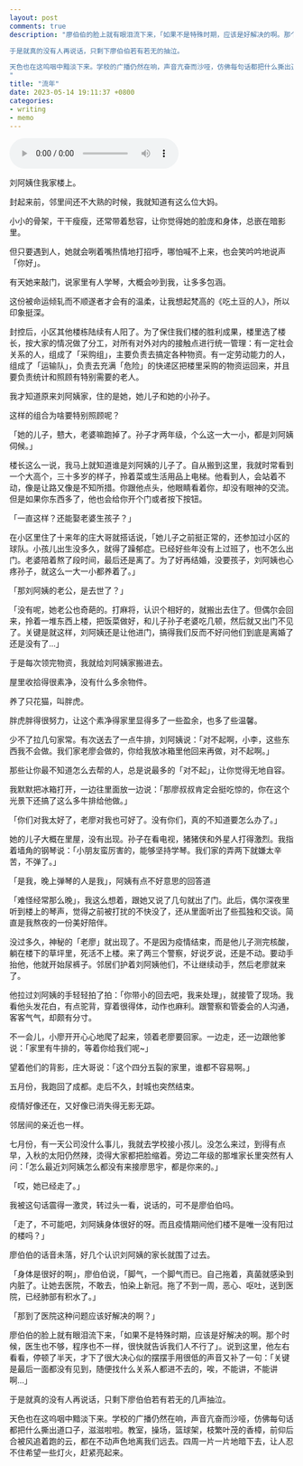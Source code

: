 ```yaml
---
layout: post
comments: true
description: "廖伯伯的脸上就有眼泪流下来，「如果不是特殊时期，应该是好解决的啊。那个时候，医生也不够，程序也不一样，很快就告诉我们人不行了」。说到这里，他左右看看，停顿了半天，才下了很大决心似的摆摆手用很低的声音又补了一句：「关键是最后一面都没有见到，随便找什么关系人都进不去的，唉，不能讲，不能讲啊...」

于是就真的没有人再说话，只剩下廖伯伯若有若无的抽泣。

天色也在这呜咽中黯淡下来。学校的广播仍然在响，声音亢奋而沙哑，仿佛每句话都把什么撕出道口子，滋滋啦啦。教室，操场，篮球架，枝繁叶茂的香樟，前仰后合被风追着跑的云，都在不动声色地离我们远去。四周一片一片地暗下去，每个人都在等着一些灯火，赶紧亮起来。
"
title: "流年"
date: 2023-05-14 19:11:37 +0800
categories: 
- writing
- memo
---
```


<audio controls loop preload><source src="{{ site.static_base }}/downloads/audio/not_going_anywhere.mp3"></audio>
<br/>

刘阿姨住我家楼上。

封起来前，邻里间还不大熟的时候，我就知道有这么位大妈。

小小的骨架，干干瘦瘦，还常带着愁容，让你觉得她的脸庞和身体，总嵌在暗影里。

但只要遇到人，她就会咧着嘴热情地打招呼，哪怕喊不上来，也会笑吟吟地说声「你好」。

有天她来敲门，说家里有人学琴，大概会吵到我，让多多包涵。

这份被命运倾轧而不顺遂者才会有的温柔，让我想起梵高的《吃土豆的人》，所以印象挺深。

封控后，小区其他楼栋陆续有人阳了。为了保住我们楼的胜利成果，楼里选了楼长，按大家的情况做了分工，对所有对外对内的接触点进行统一管理：有一定社会关系的人，组成了「采购组」，主要负责去搞定各种物资。有一定劳动能力的人，组成了「运输队」，负责去充满「危险」的快递区把楼里采购的物资运回来，并且要负责统计和照顾有特别需要的老人。

我才知道原来刘阿姨家，住的是她，她儿子和她的小孙子。

这样的组合为啥要特别照顾呢？

「她的儿子，戆大，老婆嘛跑掉了。孙子才两年级，个么这一大一小，都是刘阿姨伺候。」

楼长这么一说，我马上就知道谁是刘阿姨的儿子了。自从搬到这里，我就时常看到一个大高个，三十多岁的样子，拎着菜或生活用品上电梯。他看到人，会站着不动，像是让路又像是不知所措。你跟他点头，他眼睛看着你，却没有眼神的交流。但是如果你东西多了，他也会给你开个门或者按下按钮。

「一直这样？还能娶老婆生孩子？」

在小区里住了十来年的庄大哥就搭话说，「她儿子之前挺正常的，还参加过小区的球队。小孩儿出生没多久，就得了躁郁症。已经好些年没有上过班了，也不怎么出门。老婆陪着熬了段时间，最后还是离了。为了好再结婚，没要孩子，刘阿姨也心疼孙子，就这么一大一小都养着了。」

「那刘阿姨的老公，是去世了？」

「没有呢，她老公也奇葩的。打麻将，认识个相好的，就搬出去住了。但偶尔会回来，拎着一堆东西上楼，把饭菜做好，和儿子孙子老婆吃几顿，然后就又出门不见了。关键是就这样，刘阿姨还是让他进门，搞得我们反而不好问他们到底是离婚了还是没有了...」

于是每次领完物资，我就给刘阿姨家搬进去。

屋里收拾得很素净，没有什么多余物件。

养了只花猫，叫胖虎。

胖虎胖得很努力，让这个素净得家里显得多了一些盈余，也多了些温馨。

少不了拉几句家常。有次送去了一点牛排，刘阿姨说：「对不起啊，小李，这些东西我不会做。我们家老廖会做的，你给我放冰箱里他回来再做，对不起啊。」

那些让你最不知道怎么去帮的人，总是说最多的「对不起」，让你觉得无地自容。

我默默把冰箱打开，一边往里面放一边说：「那廖叔叔肯定会挺吃惊的，你在这个光景下还搞了这么多牛排给他做。」

「你们对我太好了，老廖对我也可好了。没有你们，真的不知道要怎么办了。」

她的儿子大概在里屋，没有出现。孙子在看电视，猪猪侠和外星人打得激烈。我指着墙角的钢琴说：「小朋友蛮厉害的，能够坚持学琴。我们家的弄两下就嫌太辛苦，不弹了。」

「是我，晚上弹琴的人是我」，阿姨有点不好意思的回答道

「难怪经常那么晚」，我这么想着，跟她又说了几句就出了门。此后，偶尔深夜里听到楼上的琴声，觉得之前被打扰的不快没了，还从里面听出了些孤独和交谈。简直是我熬夜的一份美好陪伴。

没过多久，神秘的「老廖」就出现了。不是因为疫情结束，而是他儿子测完核酸，躺在楼下的草坪里，死活不上楼。来了两三个警察，好说歹说，还是不动。要动手抬他，他就开始尿裤子。邻居们护着刘阿姨他们，不让继续动手，然后老廖就来了。

他拉过刘阿姨的手轻轻拍了拍：「你带小的回去吧，我来处理」，就接管了现场。我看他头发花白，有点驼背，穿着很得体，动作也麻利。跟警察和管委会的人沟通，客客气气，却颇有分寸。

不一会儿，小廖开开心心地爬了起来，领着老廖要回家。一边走，还一边跟他爹说：「家里有牛排的，等着你给我们呢~」

望着他们的背影，庄大哥说：「这个四分五裂的家里，谁都不容易啊。」

五月份，我跑回了成都。走后不久，封城也突然结束。

疫情好像还在，又好像已消失得无影无踪。

邻居间的亲近也一样。

七月份，有一天公司没什么事儿，我就去学校接小孩儿。没怎么来过，到得有点早，入秋的太阳仍然辣，烫得大家都把脸缩着。旁边二年级的那堆家长里突然有人问：「怎么最近刘阿姨怎么都没有来接廖思宇，都是你来的。」

「哎，她已经走了。」

我被这句话震得一激灵，转过头一看，说话的，可不是廖伯伯吗。

「走了，不可能吧，刘阿姨身体很好的呀。而且疫情期间他们楼不是唯一没有阳过的楼吗？」

廖伯伯的话音未落，好几个认识刘阿姨的家长就围了过去。

「身体是很好的啊」，廖伯伯说，「脚气，一个脚气而已。自己拖着，真菌就感染到内脏了。让她去医院，不敢去，怕染上新冠。拖了不到一周，恶心、呕吐，送到医院，已经肺部有积水了。」

「那到了医院这种问题应该好解决的啊？」

廖伯伯的脸上就有眼泪流下来，「如果不是特殊时期，应该是好解决的啊。那个时候，医生也不够，程序也不一样，很快就告诉我们人不行了」。说到这里，他左右看看，停顿了半天，才下了很大决心似的摆摆手用很低的声音又补了一句：「关键是最后一面都没有见到，随便找什么关系人都进不去的，唉，不能讲，不能讲啊...」

于是就真的没有人再说话，只剩下廖伯伯若有若无的几声抽泣。

天色也在这呜咽中黯淡下来。学校的广播仍然在响，声音亢奋而沙哑，仿佛每句话都把什么撕出道口子，滋滋啦啦。教室，操场，篮球架，枝繁叶茂的香樟，前仰后合被风追着跑的云，都在不动声色地离我们远去。四周一片一片地暗下去，让人忍不住希望一些灯火，赶紧亮起来。






